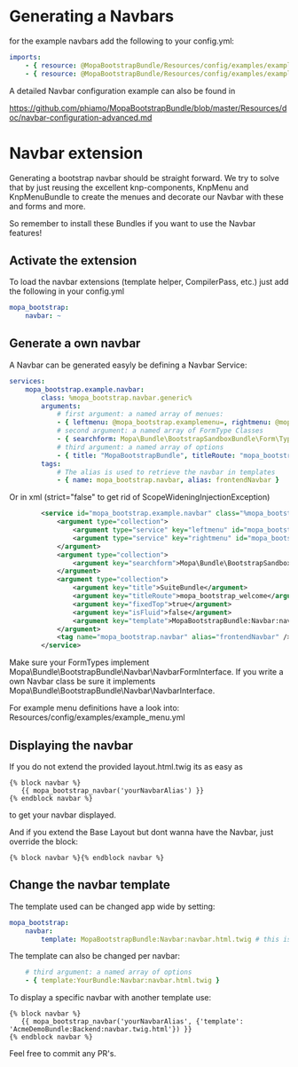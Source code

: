 Generating a Navbars
====================

for the example navbars add the following to your config.yml:

``` yaml
imports:
    - { resource: @MopaBootstrapBundle/Resources/config/examples/example_menu.yml }
    - { resource: @MopaBootstrapBundle/Resources/config/examples/example_navbar.yml }
```
A detailed Navbar configuration example can also be found in

https://github.com/phiamo/MopaBootstrapBundle/blob/master/Resources/doc/navbar-configuration-advanced.md

# Navbar extension

Generating a bootstrap navbar should be straight forward.
We try to solve that by just reusing the excellent knp-components, KnpMenu and KnpMenuBundle to create the menues and decorate our Navbar with these and forms and more.

So remember to install these Bundles if you want to use the Navbar features!

## Activate the extension

To load the navbar extensions (template helper, CompilerPass, etc.) just add the following in your config.yml

``` yaml
mopa_bootstrap:
    navbar: ~
```

## Generate a own navbar

A Navbar can be generated easyly be defining a Navbar Service:

``` yaml
services:
    mopa_bootstrap.example.navbar:
        class: %mopa_bootstrap.navbar.generic%
        arguments:
            # first argument: a named array of menues:
            - { leftmenu: @mopa_bootstrap.examplemenu=, rightmenu: @mopa_bootstrap.exampledropdown= }
            # second argument: a named array of FormType Classes  
            - { searchform: Mopa\Bundle\BootstrapSandboxBundle\Form\Type\ExampleSearchFormType }
            # third argument: a named array of options
            - { title: "MopaBootstrapBundle", titleRoute: "mopa_bootstrap_welcome", titleRouteParams: [foo: bar ], fixedTop: true, isFluid: false, template:MopaBootstrapBundle:Navbar:navbar.html.twig }
        tags:
            # The alias is used to retrieve the navbar in templates
            - { name: mopa_bootstrap.navbar, alias: frontendNavbar }
```

Or in xml (strict="false" to get rid of ScopeWideningInjectionException)
``` xml
        <service id="mopa_bootstrap.example.navbar" class="%mopa_bootstrap.navbar.generic%">
            <argument type="collection">
                <argument type="service" key="leftmenu" id="mopa_bootstrap.examplemenu" strict="false" />
                <argument type="service" key="rightmenu" id="mopa_bootstrap.exampledropdown"  strict="false" />
            </argument>
            <argument type="collection">
                <argument key="searchform">Mopa\Bundle\BootstrapSandboxBundle\Form\Type\ExampleSearchFormType</argument>
            </argument>
            <argument type="collection">
                <argument key="title">SuiteBundle</argument>
                <argument key="titleRoute">mopa_bootstrap_welcome</argument>
                <argument key="fixedTop">true</argument>
                <argument key="isFluid">false</argument>
                <argument key="template">MopaBootstrapBundle:Navbar:navbar.html.twig</argument>
            </argument>
            <tag name="mopa_bootstrap.navbar" alias="frontendNavbar" />
        </service>
```

Make sure your FormTypes implement Mopa\Bundle\BootstrapBundle\Navbar\NavbarFormInterface.
If you write a own Navbar class be sure it implements Mopa\Bundle\BootstrapBundle\Navbar\NavbarInterface.

For example menu definitions have a look into:  
Resources/config/examples/example_menu.yml

## Displaying the navbar

If you do not extend the provided layout.html.twig its as easy as

``` jinja
{% block navbar %}
   {{ mopa_bootstrap_navbar('yourNavbarAlias') }}
{% endblock navbar %}
```

to get your navbar displayed.

And if you extend the Base Layout but dont wanna have the Navbar, just override the block:

``` jinja
{% block navbar %}{% endblock navbar %}
```

## Change the navbar template

The template used can be changed app wide by setting:

``` yaml
mopa_bootstrap:
    navbar:
        template: MopaBootstrapBundle:Navbar:navbar.html.twig # this is the default template
```

The template can also be changed per navbar:

``` yaml
    # third argument: a named array of options
    - { template:YourBundle:Navbar:navbar.html.twig }
```

To display a specific navbar with another template use:

``` jinja
{% block navbar %}
   {{ mopa_bootstrap_navbar('yourNavbarAlias', {'template': 'AcmeDemoBundle:Backend:navbar.twig.html'}) }}
{% endblock navbar %}
```

Feel free to commit any PR's.
